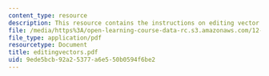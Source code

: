 ```yaml
---
content_type: resource
description: This resource contains the instructions on editing vector data.
file: /media/https%3A/open-learning-course-data-rc.s3.amazonaws.com/12-114-field-geology-i-fall-2005/9ede5bcb92a25377a6e550b0594f6be2_editingvectors.pdf
file_type: application/pdf
resourcetype: Document
title: editingvectors.pdf
uid: 9ede5bcb-92a2-5377-a6e5-50b0594f6be2
---
```

